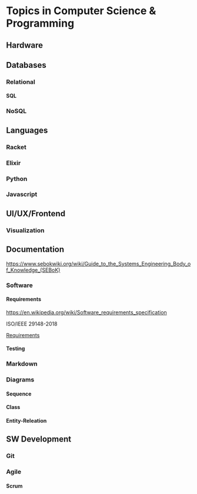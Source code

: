 # Topics in Computer Science & Programming


## Hardware



## Databases

### Relational

#### SQL

### NoSQL



## Languages

### Racket

### Elixir

### Python

### Javascript



## UI/UX/Frontend

### Visualization



## Documentation

https://www.sebokwiki.org/wiki/Guide_to_the_Systems_Engineering_Body_of_Knowledge_(SEBoK)

### Software

#### Requirements

https://en.wikipedia.org/wiki/Software_requirements_specification

ISO/IEEE 29148-2018

[Requirements](documentation/requirements.md)

#### Testing


### Markdown

### Diagrams

#### Sequence

#### Class

#### Entity-Releation

## SW Development

### Git

### Agile

#### Scrum

